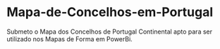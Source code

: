 # Mapa-de-Concelhos-em-Portugal

Submeto o Mapa dos Concelhos de Portugal Continental apto para ser utilizado nos Mapas de Forma em PowerBi.
